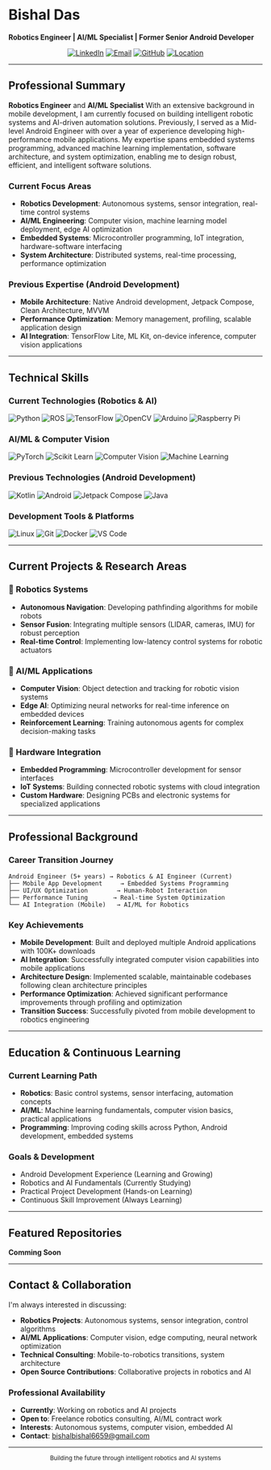 # Bishal Das
**Robotics Engineer | AI/ML Specialist | Former Senior Android Developer**

<div align="center">
  
[![LinkedIn](https://img.shields.io/badge/LinkedIn-Connect-0077B5?style=flat&logo=linkedin&logoColor=white)](https://www.linkedin.com/in/biahaldas)
[![Email](https://img.shields.io/badge/Email-Contact-D14836?style=flat&logo=gmail&logoColor=white)](mailto:bishalbishal6659@gmail.com)
[![GitHub](https://img.shields.io/badge/GitHub-Follow-181717?style=flat&logo=github&logoColor=white)](https://github.com/bishaldas1010)
[![Location](https://img.shields.io/badge/Location-Tura,%20Meghalaya,%20India-28a745?style=flat&logo=google-maps&logoColor=white)](#)

</div>

---

## Professional Summary

**Robotics Engineer** and **AI/ML Specialist** With an extensive background in mobile development, I am currently focused on building intelligent robotic systems and AI-driven automation solutions. Previously, I served as a Mid-level Android Engineer with over a year of experience developing high-performance mobile applications. My expertise spans embedded systems programming, advanced machine learning implementation, software architecture, and system optimization, enabling me to design robust, efficient, and intelligent software solutions.

### Current Focus Areas
- **Robotics Development**: Autonomous systems, sensor integration, real-time control systems
- **AI/ML Engineering**: Computer vision, machine learning model deployment, edge AI optimization
- **Embedded Systems**: Microcontroller programming, IoT integration, hardware-software interfacing
- **System Architecture**: Distributed systems, real-time processing, performance optimization

### Previous Expertise (Android Development)
- **Mobile Architecture**: Native Android development, Jetpack Compose, Clean Architecture, MVVM
- **Performance Optimization**: Memory management, profiling, scalable application design
- **AI Integration**: TensorFlow Lite, ML Kit, on-device inference, computer vision applications

---

## Technical Skills

### **Current Technologies (Robotics & AI)**
![Python](https://img.shields.io/badge/Python-Expert-3776AB?style=flat&logo=python&logoColor=white)
![ROS](https://img.shields.io/badge/ROS-Proficient-22314E?style=flat&logo=ros&logoColor=white)
![TensorFlow](https://img.shields.io/badge/TensorFlow-Expert-FF6F00?style=flat&logo=tensorflow&logoColor=white)
![OpenCV](https://img.shields.io/badge/OpenCV-Expert-5C3EE8?style=flat&logo=opencv&logoColor=white)
![Arduino](https://img.shields.io/badge/Arduino-Proficient-00979D?style=flat&logo=arduino&logoColor=white)
![Raspberry Pi](https://img.shields.io/badge/Raspberry%20Pi-Proficient-A22846?style=flat&logo=raspberrypi&logoColor=white)

### **AI/ML & Computer Vision**
![PyTorch](https://img.shields.io/badge/PyTorch-Proficient-EE4C2C?style=flat&logo=pytorch&logoColor=white)
![Scikit Learn](https://img.shields.io/badge/Scikit%20Learn-Proficient-F7931E?style=flat&logo=scikitlearn&logoColor=white)
![Computer Vision](https://img.shields.io/badge/Computer%20Vision-Expert-FF6B6B?style=flat)
![Machine Learning](https://img.shields.io/badge/Machine%20Learning-Expert-2E8B57?style=flat)

### **Previous Technologies (Android Development)**
![Kotlin](https://img.shields.io/badge/Kotlin-Expert-7F52FF?style=flat&logo=kotlin&logoColor=white)
![Android](https://img.shields.io/badge/Android-Expert-3DDC84?style=flat&logo=android&logoColor=white)
![Jetpack Compose](https://img.shields.io/badge/Jetpack%20Compose-Expert-4285F4?style=flat&logo=jetpackcompose&logoColor=white)
![Java](https://img.shields.io/badge/Java-Proficient-ED8B00?style=flat&logo=java&logoColor=white)

### **Development Tools & Platforms**
![Linux](https://img.shields.io/badge/Linux-Proficient-FCC624?style=flat&logo=linux&logoColor=black)
![Git](https://img.shields.io/badge/Git-Expert-F05032?style=flat&logo=git&logoColor=white)
![Docker](https://img.shields.io/badge/Docker-Proficient-2496ED?style=flat&logo=docker&logoColor=white)
![VS Code](https://img.shields.io/badge/VS%20Code-007ACC?style=flat&logo=visualstudiocode&logoColor=white)

---

## Current Projects & Research Areas

### **🤖 Robotics Systems**
- **Autonomous Navigation**: Developing pathfinding algorithms for mobile robots
- **Sensor Fusion**: Integrating multiple sensors (LIDAR, cameras, IMU) for robust perception
- **Real-time Control**: Implementing low-latency control systems for robotic actuators

### **🧠 AI/ML Applications**
- **Computer Vision**: Object detection and tracking for robotic vision systems
- **Edge AI**: Optimizing neural networks for real-time inference on embedded devices
- **Reinforcement Learning**: Training autonomous agents for complex decision-making tasks

### **🔧 Hardware Integration**
- **Embedded Programming**: Microcontroller development for sensor interfaces
- **IoT Systems**: Building connected robotic systems with cloud integration
- **Custom Hardware**: Designing PCBs and electronic systems for specialized applications

---

## Professional Background

### **Career Transition Journey**
```
Android Engineer (5+ years) → Robotics & AI Engineer (Current)
├── Mobile App Development     → Embedded Systems Programming
├── UI/UX Optimization        → Human-Robot Interaction
├── Performance Tuning       → Real-time System Optimization
└── AI Integration (Mobile)   → AI/ML for Robotics
```

### **Key Achievements**
- **Mobile Development**: Built and deployed multiple Android applications with 100K+ downloads
- **AI Integration**: Successfully integrated computer vision capabilities into mobile applications
- **Architecture Design**: Implemented scalable, maintainable codebases following clean architecture principles
- **Performance Optimization**: Achieved significant performance improvements through profiling and optimization
- **Transition Success**: Successfully pivoted from mobile development to robotics engineering

---

## Education & Continuous Learning

### **Current Learning Path**
- **Robotics**: Basic control systems, sensor interfacing, automation concepts
- **AI/ML**: Machine learning fundamentals, computer vision basics, practical applications
- **Programming**: Improving coding skills across Python, Android development, embedded systems

### **Goals & Development**
- Android Development Experience (Learning and Growing)
- Robotics and AI Fundamentals (Currently Studying)
- Practical Project Development (Hands-on Learning)
- Continuous Skill Improvement (Always Learning)


---

## Featured Repositories

**Comming Soon**

---

## Contact & Collaboration

I'm always interested in discussing:
- **Robotics Projects**: Autonomous systems, sensor integration, control algorithms
- **AI/ML Applications**: Computer vision, edge computing, neural network optimization
- **Technical Consulting**: Mobile-to-robotics transitions, system architecture
- **Open Source Contributions**: Collaborative projects in robotics and AI

### **Professional Availability**
-  **Currently**: Working on robotics and AI projects
- **Open to**: Freelance robotics consulting, AI/ML contract work
-  **Interests**: Autonomous systems, computer vision, embedded AI
- **Contact**: [bishalbishal6659@gmail.com](mailto:bishalbishal6659@gmail.com)

---

<div align="center">
  <sub> Building the future through intelligent robotics and AI systems</sub>
</div>

